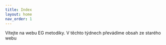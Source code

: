 ```yaml
---
title: Index
layout: home
nav_order: 1
---
```


Vítejte na webu EG metodiky. V těchto týdnech převádíme obsah ze starého webu
